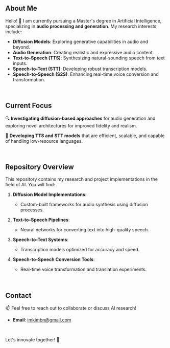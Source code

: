 
## About Me
Hello! 👋 I am currently pursuing a Master's degree in Artificial Intelligence, specializing in **audio processing and generation**. My research interests include:

- **Diffusion Models**: Exploring generative capabilities in audio and beyond.
- **Audio Generation**: Creating realistic and expressive audio content.
- **Text-to-Speech (TTS)**: Synthesizing natural-sounding speech from text inputs.
- **Speech-to-Text (STT)**: Developing robust transcription models.
- **Speech-to-Speech (S2S)**: Enhancing real-time voice conversion and transformation.

<br/>


## Current Focus
🔍 **Investigating diffusion-based approaches** for audio generation and exploring novel architectures for improved fidelity and realism.

🎵 **Developing TTS and STT models** that are efficient, scalable, and capable of handling low-resource languages.



<br/>

## Repository Overview
This repository contains my research and project implementations in the field of AI. You will find:

1. **Diffusion Model Implementations**:
   - Custom-built frameworks for audio synthesis using diffusion processes.

2. **Text-to-Speech Pipelines**:
   - Neural networks for converting text into high-quality speech.

3. **Speech-to-Text Systems**:
   - Transcription models optimized for accuracy and speed.

4. **Speech-to-Speech Conversion Tools**:
   - Real-time voice transformation and translation experiments.


<br/>

## Contact
📫 Feel free to reach out to collaborate or discuss AI research!  
- **Email**: [imkimbn@gmail.com](mailto:imkimbn@gmail.com)
  
<br/>

Let's innovate together! 🚀


<br/>
<br/>
